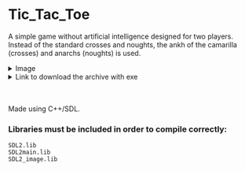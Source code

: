 # Tic_Tac_Toe
A simple game without artificial intelligence designed for two players. Instead of the standard crosses and noughts, the ankh of the camarilla (crosses) and anarchs (noughts) is used.
<details><summary>Image</summary>
<p>

![Tic_Tac_Toe](https://user-images.githubusercontent.com/98063983/206072648-76c55602-588e-46f3-b4fa-394cb1183170.PNG)

</p>
</details>

<details><summary>Link to download the archive with exe</summary>
<p>

https://drive.google.com/uc?export=downloads&id=1lVY8yPXdc8R955OHtpxwhg_wVaUMd18v

</p>
</details>

<br/>
<br/>

Made using C++/SDL. <br/>
### Libraries must be included in order to compile correctly:
```
SDL2.lib
SDL2main.lib
SDL2_image.lib
```
